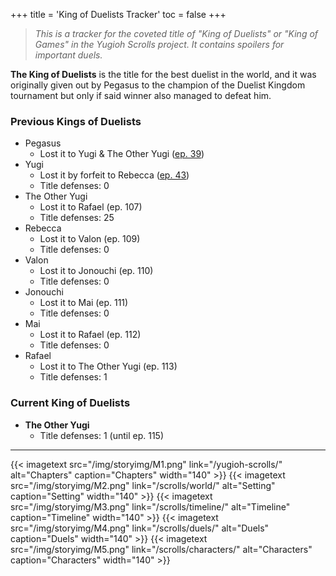 +++
title = 'King of Duelists Tracker'
toc = false
+++

>_This is a tracker for the coveted title of "King of Duelists" or "King of Games" in the Yugioh Scrolls project. It contains spoilers for important duels._

**The King of Duelists** is the title for the best duelist in the world, and it was originally given out by Pegasus to the champion of the Duelist Kingdom tournament but only if said winner also managed to defeat him.

### Previous Kings of Duelists

- Pegasus
    - Lost it to Yugi & The Other Yugi ([ep. 39](/scrolls/duels-duelist-kingdom-arc/#ep-35-39---pegasus-vs-yugi))
- Yugi
    - Lost it by forfeit to Rebecca ([ep. 43](/scrolls/duels-museum-arc/#ep-43---rebecca-vs-yugi-arthur-vs-sugoroku))
    - Title defenses: 0
- The Other Yugi
    - Lost it to Rafael (ep. 107)
    - Title defenses: 25
- Rebecca
    - Lost it to Valon (ep. 109)
    - Title defenses: 0
- Valon
    - Lost it to Jonouchi (ep. 110)
    - Title defenses: 0
- Jonouchi
    - Lost it to Mai (ep. 111)
    - Title defenses: 0
- Mai
    - Lost it to Rafael (ep. 112)
    - Title defenses: 0
- Rafael
    - Lost it to The Other Yugi (ep. 113)
    - Title defenses: 1

### Current King of Duelists

- **The Other Yugi**
    - Title defenses: 1 (until ep. 115)

---

<div style="display: flex; justify-content: center; gap: 5px;">
{{< imagetext src="/img/storyimg/M1.png" link="/yugioh-scrolls/" alt="Chapters" caption="Chapters" width="140" >}}
{{< imagetext src="/img/storyimg/M2.png" link="/scrolls/world/" alt="Setting" caption="Setting" width="140" >}}
{{< imagetext src="/img/storyimg/M3.png" link="/scrolls/timeline/" alt="Timeline" caption="Timeline" width="140" >}}
{{< imagetext src="/img/storyimg/M4.png" link="/scrolls/duels/" alt="Duels" caption="Duels" width="140" >}}
{{< imagetext src="/img/storyimg/M5.png" link="/scrolls/characters/" alt="Characters" caption="Characters" width="140" >}}
</div>

